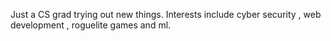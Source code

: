 Just a CS grad trying out new things. Interests include cyber security , web development , roguelite games and ml.

<!---
ShuffledSeal/ShuffledSeal is a ✨ special ✨ repository because its `README.md` (this file) appears on your GitHub profile.
You can click the Preview link to take a look at your changes.
--->
